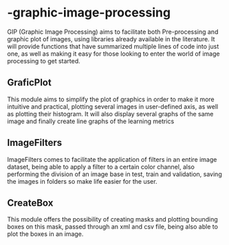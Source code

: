 # -graphic-image-processing
GIP (Graphic Image Processing) aims to facilitate both Pre-processing and graphic plot of images, using libraries already available in the literature.
     It will provide functions that have summarized multiple lines of code into just one, as well as making it easy for those looking to enter the 
     world of image processing to get started.
   

## GraficPlot
 This module aims to simplify the plot of graphics in order to make it more 
intuitive and practical, plotting several images in user-defined axis, 
as well as plotting their histogram. It will also display several graphs 
of the same image and finally create line graphs of the learning metrics
 
## ImageFilters
ImageFilters comes to facilitate the application of filters in an entire 
image dataset, being able to apply a filter to a certain color channel, 
also performing the division of an image base in test, train and validation, 
saving the images in folders so make life easier for the user.

## CreateBox
This module offers the possibility of creating masks and plotting bounding 
boxes on this mask, passed through an xml and csv file, being also able to 
plot the boxes in an image.
